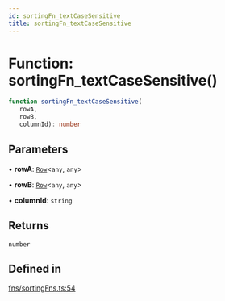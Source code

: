 ```yaml
---
id: sortingFn_textCaseSensitive
title: sortingFn_textCaseSensitive
---
```


# Function: sortingFn\_textCaseSensitive()

```ts
function sortingFn_textCaseSensitive(
   rowA, 
   rowB, 
   columnId): number
```

## Parameters

• **rowA**: [`Row`](../type-aliases/row.md)\<`any`, `any`\>

• **rowB**: [`Row`](../type-aliases/row.md)\<`any`, `any`\>

• **columnId**: `string`

## Returns

`number`

## Defined in

[fns/sortingFns.ts:54](https://github.com/TanStack/table/blob/main/packages/table-core/src/fns/sortingFns.ts#L54)
